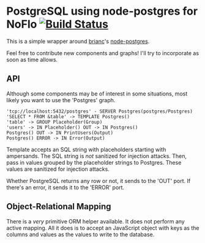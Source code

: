 PostgreSQL using node-postgres for NoFlo [![Build Status](https://secure.travis-ci.org/kenhkan/noflo-postgres.png?branch=master)](https://travis-ci.org/kenhkan/noflo-postgres)
===============================

This is a simple wrapper around [brianc](https://github.com/brianc/)'s
[node-postgres](https://github.com/brianc/node-postgres).

Feel free to contribute new components and graphs! I'll try to
incorporate as soon as time allows.


API
------------------------------

Although some components may be of interest in some situations, most
likely you want to use the 'Postgres' graph.

    'tcp://localhost:5432/postgres' - SERVER Postgres(postgres/Postgres)
    'SELECT * FROM &table' -> TEMPLATE Postgres()
    'table' -> GROUP Placeholder(Group)
    'users' -> IN Placeholder() OUT -> IN Postgres()
    Postgres() OUT -> IN PrintUsers(Output)
    Postgres() ERROR -> IN Error(Output)

Template accepts an SQL string with placeholders starting with
ampersands. The SQL string is *not* sanitized for injection attacks.
Then, pass in values grouped by the placeholder strings to Postgres.
These values are sanitized for injection attacks.

Whether PostgreSQL returns any row or not, it sends to the 'OUT' port.
If there's an error, it sends it to the 'ERROR' port.


Object-Relational Mapping
------------------------------

There is a *very* primitive ORM helper available. It does not perform
any active mapping. All it does is to accept an JavaScript object with
keys as the columns and values as the values to write to the database.
